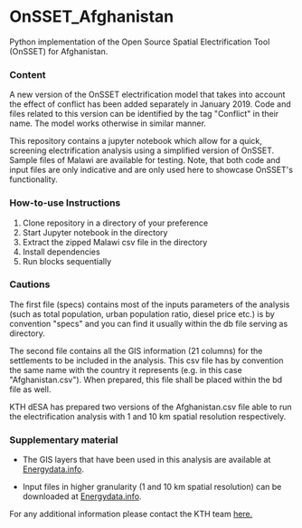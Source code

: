# OnSSET_Afghanistan

Python implementation of the Open Source Spatial Electrification Tool (OnSSET) for Afghanistan.

### Content

A new version of the OnSSET electrification model that takes into account the effect of conflict has been added separately in January 2019. Code and files related to this version can be identified by the tag "Conflict" in their name. The model works otherwise in similar manner.

This repository contains a jupyter notebook which allow for a quick, screening electrification analysis using a simplified version of OnSSET. Sample files of Malawi are available for testing. Note, that both code and input files are only indicative and are only used here to showcase OnSSET's functionality.

### How-to-use Instructions 

1. Clone repository in a directory of your preference
2. Start Jupyter notebook in the directory 
3. Extract the zipped Malawi csv file in the directory
4. Install dependencies
5. Run blocks sequentially 

### Cautions

The first file (specs) contains most of the inputs parameters of the analysis (such as total population, urban population ratio, diesel price etc.) is by convention "specs" and you can find it usually within the db file serving as directory.

The second file contains all the GIS information (21 columns) for the settlements to be included in the analysis. This csv file has by convention the same name with the country it represents (e.g. in this case "Afghanistan.csv"). When prepared, this file shall be placed within the bd file as well.

KTH dESA has prepared two versions of the Afghanistan.csv file able to run the electrification analysis with 1 and 10 km spatial resolution respectively. 



### Supplementary material

- The GIS layers that have been used in this analysis are available at [Energydata.info](https://energydata.info/).

- Input files in higher granularity (1 and 10 km spatial resolution) can be downloaded at [Energydata.info](https://energydata.info/).

For any additional information please contact the KTH team [here.](http://www.onsset.org/contact--forum.html)
